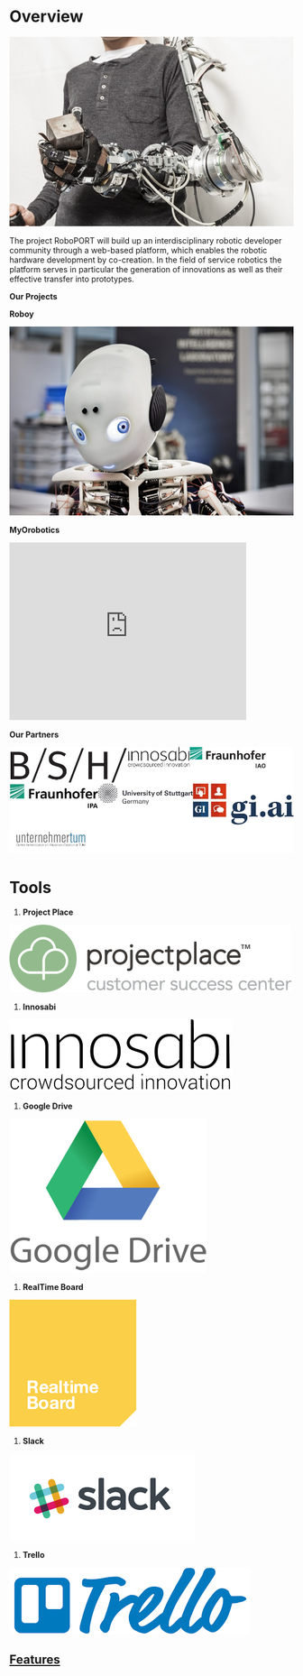 
# Overview

![](/images/main.jpg)

The project RoboPORT will build up an interdisciplinary robotic developer community through a web-based platform, which enables the robotic hardware development by co-creation. In the field of service robotics the platform serves in particular the generation of innovations as well as their effective transfer into prototypes.

**Our Projects**


**Roboy**


![](/images/Roboy.jpg)

**MyOrobotics**


<iframe width="420" height="315" src="http://www.youtube.com/embed/da2WufEHOt0" frameborder="0" allowfullscreen></iframe>


**Our Partners**

![](/images/partners.jpg)


# Tools
1. **Project Place**

![](/images/project-place.jpg)

1. **Innosabi**

![](/images/innosabi.jpg)

1. **Google Drive**

![](/images/google-drive.jpg)

1. **RealTime Board**

![](/images/realtime-board.jpg)

1. **Slack**

![](/images/slack.jpg)

1. **Trello**

![](/images/trello.jpg)

## [Features](#features)
